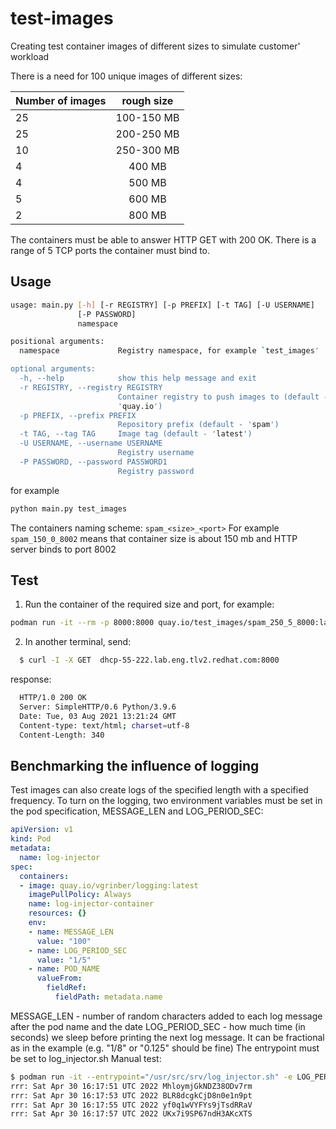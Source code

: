 # test-images #

Creating test container images of different sizes to simulate customer' workload

There is a need for 100 unique images of different sizes:

| Number of images  | rough size    |
| ----------------- |:-------------:|
| 25                |  100-150 MB   |
| 25                |  200-250 MB   |
| 10                |  250-300 MB   |
| 4                 |  400 MB       |
| 4                 |  500 MB       |
| 5                 |  600 MB       |
| 2                 |  800 MB       |

The containers must be able to answer HTTP GET with 200 OK. There is a range of 5 TCP ports the container must bind to.

## Usage ##
```bash
usage: main.py [-h] [-r REGISTRY] [-p PREFIX] [-t TAG] [-U USERNAME]
               [-P PASSWORD]
               namespace

positional arguments:
  namespace             Registry namespace, for example `test_images'

optional arguments:
  -h, --help            show this help message and exit
  -r REGISTRY, --registry REGISTRY
                        Container registry to push images to (default -
                        'quay.io')
  -p PREFIX, --prefix PREFIX
                        Repository prefix (default - 'spam')
  -t TAG, --tag TAG     Image tag (default - 'latest')
  -U USERNAME, --username USERNAME
                        Registry username
  -P PASSWORD, --password PASSWORD1
                        Registry password
```
for example
```bash
python main.py test_images
```

The containers naming scheme:
`spam_<size>_<port>`
For example
`spam_150_0_8002` means that container size is about 150 mb and HTTP server binds to port 8002

## Test ## 
1. Run the container of the required size and port, for example:
  ```bash
  podman run -it --rm -p 8000:8000 quay.io/test_images/spam_250_5_8000:latest
  ```
2. In another terminal, send:
  ```bash
    $ curl -I -X GET  dhcp-55-222.lab.eng.tlv2.redhat.com:8000
  ```
  response:
  ```bash
    HTTP/1.0 200 OK
    Server: SimpleHTTP/0.6 Python/3.9.6
    Date: Tue, 03 Aug 2021 13:21:24 GMT
    Content-type: text/html; charset=utf-8
    Content-Length: 340

  ```
## Benchmarking the influence of logging ##
Test images can also create logs of the specified length with a specified frequency. To turn on the logging, two environment variables must be set in the pod specification, MESSAGE_LEN and LOG_PERIOD_SEC:
```yaml
apiVersion: v1
kind: Pod
metadata:
  name: log-injector
spec:
  containers:
  - image: quay.io/vgrinber/logging:latest
    imagePullPolicy: Always
    name: log-injector-container
    resources: {}
    env:
    - name: MESSAGE_LEN
      value: "100"
    - name: LOG_PERIOD_SEC
      value: "1/5"
    - name: POD_NAME
      valueFrom:
        fieldRef:
          fieldPath: metadata.name      

```
MESSAGE_LEN - number of random characters added to each log message after the pod name and the date
LOG_PERIOD_SEC - how much time (in seconds) we sleep before printing the next log message. It can be fractional as in the example (e.g. "1/8" or "0.125" should be fine)
The entrypoint must be set to log_injector.sh
Manual test:
```bash
$ podman run -it --entrypoint="/usr/src/srv/log_injector.sh" -e LOG_PERIOD_SEC=2 -e MESSAGE_LEN=20 -e POD_NAME=rrr quay.io/test_images/spam_50_0_8000:latest
rrr: Sat Apr 30 16:17:51 UTC 2022 MhloymjGkNDZ38ODv7rm
rrr: Sat Apr 30 16:17:53 UTC 2022 BLR8dcgkCjD8n0e1n9pt
rrr: Sat Apr 30 16:17:55 UTC 2022 yf0q1wVYFYs9jTsdRRaV
rrr: Sat Apr 30 16:17:57 UTC 2022 UKx7i9SP67ndH3AKcXTS
```
